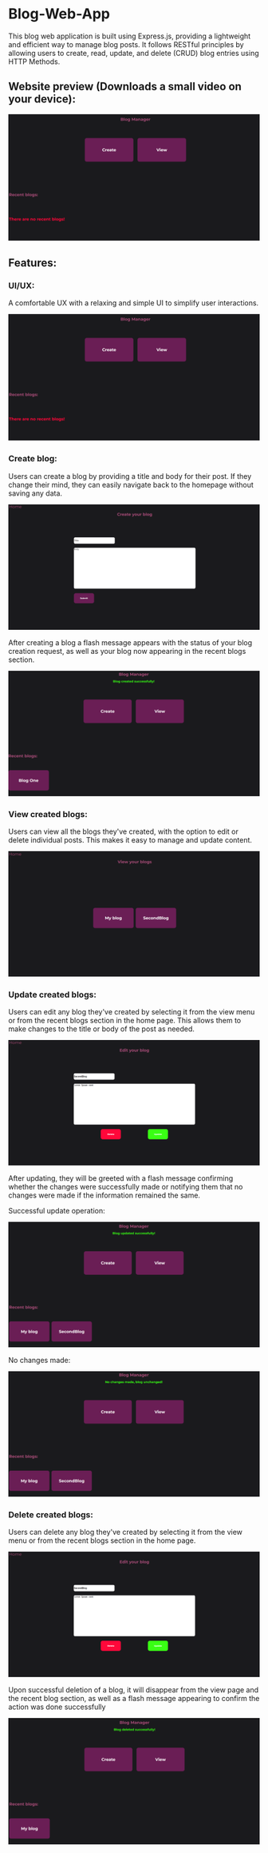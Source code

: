 # Blog-Web-App
This blog web application is built using Express.js, providing a lightweight and efficient way to manage blog posts. It follows RESTful principles by allowing users to create, read, update, and delete (CRUD) blog entries using HTTP Methods.

## Website preview (Downloads a small video on your device):

[![Video Thumbnail](image.png)](WebsitePreview.mp4)

## Features:

### UI/UX:
A comfortable UX with a relaxing and simple UI to simplify user interactions.

![alt text](image.png)

### Create blog:
Users can create a blog by providing a title and body for their post. If they change their mind, they can easily navigate back to the homepage without saving any data.

![alt text](image-1.png)

After creating a blog a flash message appears with the status of your blog creation request, as well as your blog now appearing in the recent blogs section.

![alt text](image-2.png)

### View created blogs:
Users can view all the blogs they've created, with the option to edit or delete individual posts. This makes it easy to manage and update content.

![alt text](image-3.png)

### Update created blogs:
Users can edit any blog they've created by selecting it from the view menu or from the recent blogs section in the home page. This allows them to make changes to the title or body of the post as needed.

![alt text](image-4.png)

After updating, they will be greeted with a flash message confirming whether the changes were successfully made or notifying them that no changes were made if the information remained the same.

Successful update operation:

![alt text](image-5.png)

No changes made:

![alt text](image-6.png)

### Delete created blogs:
Users can delete any blog they've created by selecting it from the view menu or from the recent blogs section in the home page.

![alt text](image-4.png)

Upon successful deletion of a blog, it will disappear from the view page and the recent blog section, as well as a flash message appearing to confirm the action was done successfully

![alt text](image-7.png)

